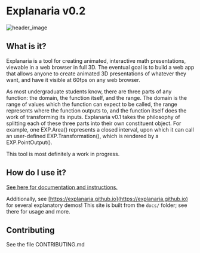 # Explanaria v0.2

![header_image](https://user-images.githubusercontent.com/1816168/36337723-37afc1bc-136b-11e8-81cb-4ce907384ad7.png)

## What is it?

Explanaria is a tool for creating animated, interactive math presentations, viewable in a web browser in full 3D. The eventual goal is to build a web app that allows anyone to create animated 3D presentations of whatever they want, and have it visible at 60fps on any web browser.

As most undergraduate students know, there are three parts of any function: the domain, the function itself, and the range. The domain is the range of values which the function can expect to be called, the range represents where the function outputs to, and the function itself does the work of transforming its inputs. Explanaria v0.1 takes the philosophy of splitting each of these three parts into their own constituent object. For example, one EXP.Area() represents a closed interval, upon which it can call an user-defined EXP.Transformation(), which is rendered by a EXP.PointOutput(). 

This tool is most definitely a work in progress.

## How do I use it?

[See here for documentation and instructions.](./DOCUMENTATION_AND_PHILOSOPHY.md)

Additionally, see [https://explanaria.github.io](https://explanaria.github.io) for several explanatory demos! This site is built from the `docs/` folder; see there for usage and more.

## Contributing

See the file CONTRIBUTING.md
